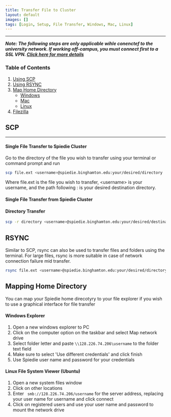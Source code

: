 ```yaml
---
title: Transfer File to Cluster
layout: default
images: []
tags: [Login, Setup, File Transfer, Windows, Mac, Linux]
---
```



***

***Note: The following steps are only applicable wihle conenctef to the university network. If working off-campus, you must connect first to a SSL VPN. [Click here for more details](ssl_vpn.html)*** 

### Table of Contents 

1. [Using SCP](#SCP)
2. [Using RSYNC](#rsync)
3. [Map Home Directory](#Home_dir)
    * [Windows](#windows_map_home)
    * [Mac](#mac_map_home)
    * [Linux](#linux_map_home)
4. [Filezilla](#filezilla)



## <a name="SCP"></a> SCP

***


#### Single File Transfer to Spiedie Cluster

Go to the directory of the file you wish to transfer using your terminal or command prompt and run 

``` bash
scp file.ext <username>@spiedie.binghamton.edu:your/desired/directory 
``` 

Where file.ext is the file you wish to transfer, \<username> is your username, and the path following : is your desired destination directory. 


#### Single File Transfer from Spiedie Cluster


#### Directory Transfer 

``` bash 
scp -r directory <username>@spiedie.binghamton.edu:your/desired/destination
```

## <a name="RSYNC"> </a> RSYNC

Similar to SCP, rsync can also be used to transfer files and folders using the terminal. For large files, rsync is more suitable in case of network connection failure mid transfer. 

``` bash 
rsync file.ext <username>@spiedie.binghamton.edu:your/desired/directory 
```

## <a name= "Home_dir"> </a>Mapping Home Directory

You can map your Spiedie home direcotyry to your file explorer if you wish to use a graphical interface for file transfer 

#### <a name="windows_map_home"> </a> Windows Explorer
1. Open a new windows explorer to PC
2. Click on the computer option on the taskbar and select Map network drive
3. Select folder letter and paste ```\\128.226.74.206\username``` to the folder text field 
4. Make sure to select 'Use different credentials' and click finish
5. Use Spiedie user name and password for your credentials 

#### <a name="linux_map_home"> </a> Linux File System Viewer (Ubuntu)
1. Open a new system files window
2. Click on other locations 
3. Enter ``` smb://128.226.74.206/username``` for the server address, replacing your user name for username and click connect
4. Click on registered users and use your user name and password to mount the network drive 

